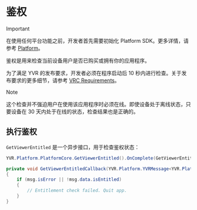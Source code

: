 # 鉴权

> [!Important]
> 在使用任何平台功能之前，开发者首先需要初始化 Platform SDK。更多详情，请参考 [Platform](./Platform.md)。

鉴权是用来检查当前设备用户是否已购买或拥有你的应用程序。

为了满足 YVR 的发布要求，开发者必须在程序启动后 10 秒内进行检查。关于发布要求的更多细节，请参考  [VRC Requirements](https://developer.yvr.cn/yvrdoc/vrce/articles/Security1.html)。

> [!NOTE]
> 这个检查并不强迫用户在使用该应用程序时必须在线。即使设备处于离线状态，只要设备在 30 天内处于在线的状态，检查结果也是正确的。

## 执行鉴权

`GetViewerEntitled` 是一个异步接口，用于检查鉴权状态：

```csharp
YVR.Platform.PlatformCore.GetViewerEntitled().OnComplete(GetViewerEntitledCallback);

private void GetViewerEntitledCallback(YVR.Platform.YVRMessage<YVR.Platform.Entitlement> msg)
{
    if (msg.isError || !msg.data.isEntitled)
    {
        // Entitlement check failed. Quit app.
    }
}
```
